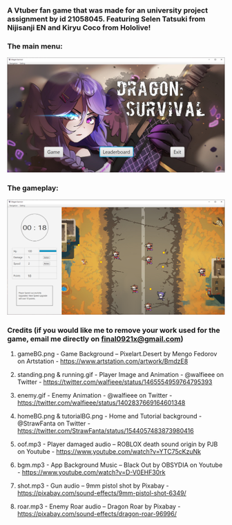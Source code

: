 ### A Vtuber fan game that was made for an university project assignment by id 21058045. Featuring Selen Tatsuki from Nijisanji EN and Kiryu Coco from Hololive!


### The main menu:

![mainmenu](mainmenu.png)

### The gameplay:

![gameplay](gameplay.png)


### Credits (if you would like me to remove your work used for the game, email me directly on final0921x@gmail.com)

1.	gameBG.png - Game Background – Pixelart.Desert by Mengo Fedorov on Artstation - https://www.artstation.com/artwork/BmdzE8 

2.	standing.png & running.gif - Player Image and Animation - @walfieee on Twitter - https://twitter.com/walfieee/status/1465554959764795393

3.	enemy.gif - Enemy Animation - @walfieee on Twitter - https://twitter.com/walfieee/status/1402837669164601348

4.	homeBG.png & tutorialBG.png - Home and Tutorial background - @StrawFanta on Twitter - https://twitter.com/StrawFanta/status/1544057483873980416

5.	oof.mp3 - Player damaged audio – ROBLOX death sound origin by PJB on Youtube - https://www.youtube.com/watch?v=YTC75cKzuNk

6.	bgm.mp3 - App Background Music – Black Out by OBSYDIA on Youtube - https://www.youtube.com/watch?v=D-V0EHF30rk

7.	shot.mp3 - Gun audio – 9mm pistol shot by Pixabay - https://pixabay.com/sound-effects/9mm-pistol-shot-6349/

8.	roar.mp3 - Enemy Roar audio – Dragon Roar by Pixabay - https://pixabay.com/sound-effects/dragon-roar-96996/